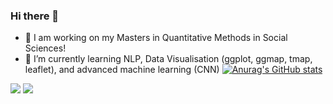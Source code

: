 ### Hi there 👋

- 🔭 I am working on my Masters in Quantitative Methods in Social Sciences!
- 🌱 I’m currently learning NLP, Data Visualisation (ggplot, ggmap, tmap, leaflet), and advanced machine learning (CNN)
[![Anurag's GitHub stats](https://github-readme-stats.vercel.app/api?username=khl2139&theme=jolly&show_icons=true)](https://github.com/anuraghazra/github-readme-stats)


![](https://img.shields.io/badge/<code>-<Python>-informational?style=flat&?logo=#3776AB&logoColor=white&color=2bbc8a)
![](https://img.shields.io/badge/<code>-<R>-informational?style=flat&logo=<python>&logoColor=white&color=2bbc8a)
